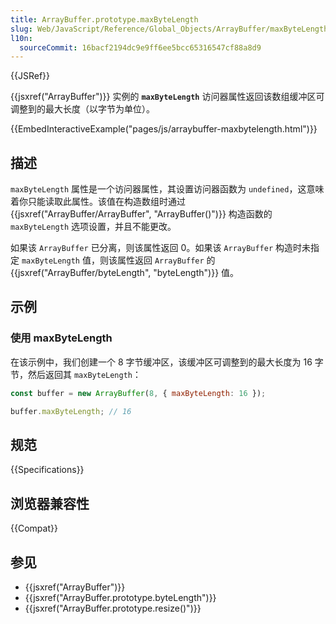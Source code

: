 ```yaml
---
title: ArrayBuffer.prototype.maxByteLength
slug: Web/JavaScript/Reference/Global_Objects/ArrayBuffer/maxByteLength
l10n:
  sourceCommit: 16bacf2194dc9e9ff6ee5bcc65316547cf88a8d9
---
```


{{JSRef}}

{{jsxref("ArrayBuffer")}} 实例的 **`maxByteLength`** 访问器属性返回该数组缓冲区可调整到的最大长度（以字节为单位）。

{{EmbedInteractiveExample("pages/js/arraybuffer-maxbytelength.html")}}

## 描述

`maxByteLength` 属性是一个访问器属性，其设置访问器函数为 `undefined`，这意味着你只能读取此属性。该值在构造数组时通过 {{jsxref("ArrayBuffer/ArrayBuffer", "ArrayBuffer()")}} 构造函数的 `maxByteLength` 选项设置，并且不能更改。

如果该 `ArrayBuffer` 已分离，则该属性返回 0。如果该 `ArrayBuffer` 构造时未指定 `maxByteLength` 值，则该属性返回 `ArrayBuffer` 的 {{jsxref("ArrayBuffer/byteLength", "byteLength")}} 值。

## 示例

### 使用 maxByteLength

在该示例中，我们创建一个 8 字节缓冲区，该缓冲区可调整到的最大长度为 16 字节，然后返回其 `maxByteLength`：

```js
const buffer = new ArrayBuffer(8, { maxByteLength: 16 });

buffer.maxByteLength; // 16
```

## 规范

{{Specifications}}

## 浏览器兼容性

{{Compat}}

## 参见

- {{jsxref("ArrayBuffer")}}
- {{jsxref("ArrayBuffer.prototype.byteLength")}}
- {{jsxref("ArrayBuffer.prototype.resize()")}}
